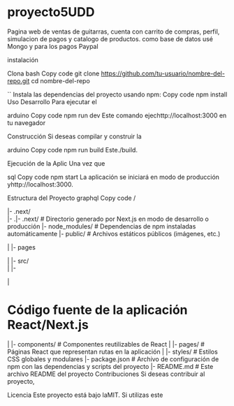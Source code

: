 # proyecto5UDD
Pagina web de ventas de guitarras, cuenta con carrito de compras, perfil, simulacion de pagos y catalogo de productos.
como base de datos usé Mongo y para los pagos Paypal

 
instalación


Clona
bash
Copy code
git clone https://github.com/tu-usuario/nombre-del-repo.git
cd nombre-del-repo

``
Instala las dependencias del proyecto usando npm:
Copy code
npm install
Uso
Desarrollo
Para ejecutar el

arduino
Copy code
npm run dev
Este comando ejechttp://localhost:3000 en tu navegador

Construcción
Si deseas compilar y construir la

arduino
Copy code
npm run build
Este./build.

Ejecución de la Aplic
Una vez que

sql
Copy code
npm start
La aplicación se iniciará en modo de producción yhttp://localhost:3000.

Estructura del Proyecto
graphql
Copy code
/

|- .next/           
|- .|- .next/           # Directorio generado por Next.js en modo de desarrollo o producción
|- node_modules/    # Dependencias de npm instaladas automáticamente
|- public/          # Archivos estáticos públicos (imágenes, etc.)

|  |- pages

|
|- src/             
|  |-

|
# Código fuente de la aplicación React/Next.js
|  |- components/   # Componentes reutilizables de React
|  |- pages/        # Páginas React que representan rutas en la aplicación
|  |- styles/       # Estilos CSS globales y modulares
|- package.json     # Archivo de configuración de npm con las dependencias y scripts del proyecto
|- README.md        # Este archivo README del proyecto
Contribuciones
Si deseas contribuir al proyecto,

Licencia
Este proyecto está bajo laMIT. Si utilizas este




